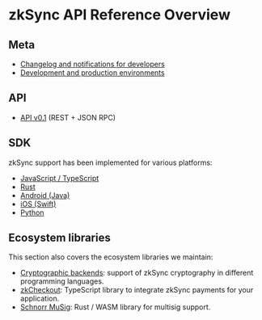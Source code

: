 # zkSync API Reference Overview

## Meta

- [Changelog and notifications for developers](./changelog)
- [Development and production environments](./environments)

## API

- [API v0.1](./v0.1) (REST + JSON RPC)

## SDK

zkSync support has been implemented for various platforms:

- [JavaScript / TypeScript](./sdk/js)
- [Rust](./sdk/rust)
- [Android (Java)](./sdk/java)
- [iOS (Swift)](./sdk/swift)
- [Python](./sdk/python)

## Ecosystem libraries

This section also covers the ecosystem libraries we maintain:

- [Cryptographic backends](./sdk/crypto): support of zkSync cryptography in different programming languages.
- [zkCheckout](./sdk/checkout): TypeScript library to integrate zkSync payments for your application.
- [Schnorr MuSig](https://github.com/matter-labs/schnorr-musig): Rust / WASM library for multisig support.
